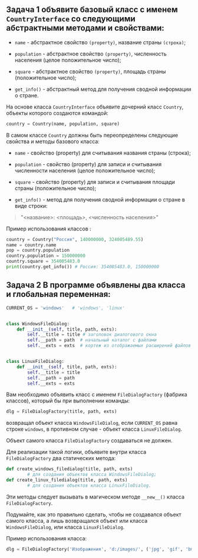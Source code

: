 ## Задача 1 объявите базовый класс с именем `CountryInterface` со следующими абстрактными методами и свойствами:

* `name` - абстрактное свойство `(property)`, название страны `(строка)`;
* `population` - абстрактное свойство `(property)`, численность населения (целое положительное число);
* `square` - абстрактное свойство `(property)`, площадь страны (положительное число);

* `get_info()` - абстрактный метод для получения сводной информации о стране.

На основе класса `CountryInterface` объявите дочерний класс `Country`, объекты которого создаются командой:

```python
country = Country(name, population, square)
```
В самом классе `Country` должны быть переопределены следующие свойства и методы базового класса:

* `name` - свойство (property) для считывания названия страны (строка);
* `population` - свойство (property) для записи и считывания численности населения (целое положительное число);
* `square` - свойство (property) для записи и считывания площади страны (положительное число);

* `get_info()` - метод для получения сводной информации о стране в виде строки:

> "<название>: <площадь>, <численность населения>"

Пример использования классов :

```python
country = Country("Россия", 140000000, 324005489.55)
name = country.name
pop = country.population
country.population = 150000000
country.square = 354005483.0
print(country.get_info()) # Россия: 354005483.0, 150000000
```



## Задача 2  В программе объявлены два класса и глобальная переменная:
```python
CURRENT_OS = 'windows'   # 'windows', 'linux'


class WindowsFileDialog:
    def __init__(self, title, path, exts):
        self.__title = title # заголовок диалогового окна
        self.__path = path  # начальный каталог с файлами
        self.__exts = exts  # кортеж из отображаемых расширений файлов


class LinuxFileDialog:
    def __init__(self, title, path, exts):
        self.__title = title 
        self.__path = path  
        self.__exts = exts  
```

Вам необходимо объявить класс с именем `FileDialogFactory` (фабрика классов), который бы при выполнении команды:

```python
dlg = FileDialogFactory(title, path, exts)
```
возвращал объект класса `WindowsFileDialog`, если `CURRENT_OS` равна строке `windows`, в противном случае - объект класса `LinuxFileDialog`. 

Объект самого класса `FileDialogFactory` создаваться не должен.

Для реализации такой логики, объявите внутри класса `FileDialogFactory` два статических метода:

```python
def create_windows_filedialog(title, path, exts) 
        # для создания объектов класса WindowsFileDialog;
def create_linux_filedialog(title, path, exts) 
        # для создания объектов класса LinuxFileDialog.
```
Эти методы следует вызывать в магическом методе `__new__()` класса `FileDialogFactory`.

Подумайте, как это правильно сделать, чтобы не создавался объект самого класса, а лишь возвращался объект или класса `WindowsFileDialog`, или класса `LinuxFileDialog`.

Пример использования класса:

```python
dlg = FileDialogFactory('Изображения', 'd:/images/', ('jpg', 'gif', 'bmp', 'png'))
```